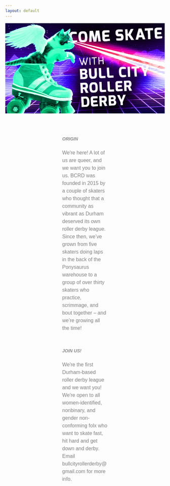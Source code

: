 ```yaml
---
layout: default
---
```


<!-- Hero photo -->
<div class="col m12 center-align">
<img class="center responsive-img" src="media/images/KITTENwide.jpg">
</div>

<div class="col m12 center-align"  style="font-family: 'PT Sans', sans-serif; padding-left: 180px; padding-right: 180px; padding-top: 50px">
<h5 style="font-family: 'PT Sans', sans-serif; font-style: bold; text-align: left; opacity: 0.5;" class="black-text">ORIGIN</h5>
<p style="color:gray; font-size:16px; line-height: 150%;  text-align: left; ">We're here! A lot of us are queer, and we want you to join us. BCRD was
founded in 2015 by a couple of skaters who thought that a community as vibrant as Durham deserved its own roller derby league. Since then, we’ve grown from five skaters doing laps
in the back of the Ponysaurus warehouse to a group of over thirty skaters who practice,
scrimmage, and bout together – and we’re growing all the time!
</p>
<br>

<h5 style="font-family: 'PT Sans', sans-serif; font-style: bold; text-align: left; opacity: 0.5;" class="black-text">JOIN US!</h5>
<p style="color:gray; font-size:16px; line-height: 150%;  text-align: left;">
We're the first Durham-based roller derby league and we want you! We're open to all women-identified, nonbinary, and gender non-conforming folx
  who want to skate fast, hit hard and get down and derby. Email bullcityrollerderby@gmail.com for more info.</p>

</div>
